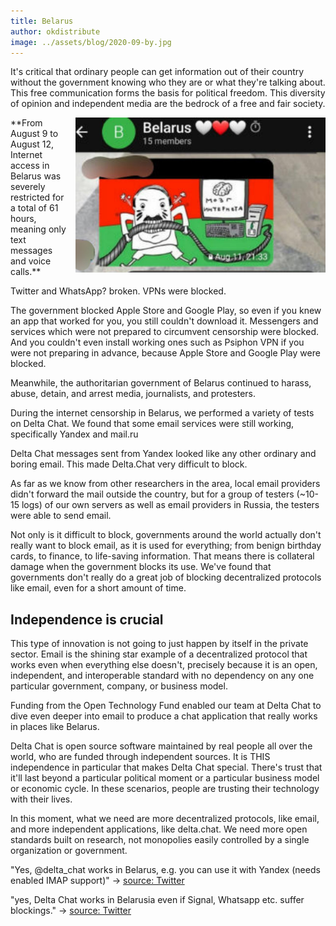 ```yaml
---
title: Belarus
author: okdistribute
image: ../assets/blog/2020-09-by.jpg
---
```


It's critical that ordinary people can get information out of their country without the government knowing who they are or what they're talking about. This free communication forms the basis for political freedom. This diversity of opinion and independent media are the bedrock of a free and fair society.

<img src="../assets/blog/2020-09-by.jpg" width="400" style="float:right; clear:both; margin-left:1em; margin-bottom:1em;" alt="" />
**From August 9 to August 12, Internet access in Belarus was severely restricted for a total of 61 hours,
meaning only text messages and voice calls.**

Twitter and WhatsApp? broken. VPNs were blocked.

The government blocked Apple Store and Google Play, so even if you knew an app that worked for you, you still couldn't download it.
Messengers and services which were not prepared to circumvent censorship were blocked.
And you couldn't even install working ones such as Psiphon VPN if you were not preparing in advance,
because Apple Store and Google Play were blocked.

Meanwhile, the authoritarian government of Belarus continued to harass, abuse, detain, and arrest media, journalists, and protesters. 

During the internet censorship in Belarus, we performed a variety of tests on Delta Chat. We found that some email services were still working, specifically Yandex and mail.ru

Delta Chat messages sent from Yandex looked like any other ordinary and boring email. This made Delta.Chat very difficult to block.

As far as we know from other researchers in the area, local email providers didn't forward the mail outside the country, but for a group of testers (~10-15 logs) of our own servers as well as email providers in Russia, the testers were able to send email.

Not only is it difficult to block, governments around the world actually don't really want to block email, as it is used for everything; from benign birthday cards, to finance, to life-saving information. That means there is collateral damage when the government blocks its use. We've found that governments don't really do a great job of blocking decentralized protocols like email, even for a short amount of time.


## Independence is crucial

This type of innovation is not going to just happen by itself in the private sector. Email is the shining star example of a decentralized protocol that works even when everything else doesn't, precisely because it is an open, independent, and interoperable standard with no dependency on any one particular government, company, or business model.

Funding from the Open Technology Fund enabled our team at Delta Chat to dive even deeper into email to produce a chat application that really works in places like Belarus.

Delta Chat is open source software maintained by real people all over the world, who are funded through independent sources. It is THIS independence in particular that makes Delta Chat special. There's trust that it'll last beyond a particular political moment or a particular business model or economic cycle. In these scenarios, people are trusting their technology with their lives.


In this moment, what we need are more decentralized protocols, like email, and more independent applications, like delta.chat. We need more open standards built on research, not monopolies easily controlled by a single organization or government.



"Yes, @delta_chat works in Belarus, e.g. you can use it with Yandex (needs enabled IMAP support)"
-> [source: Twitter](https://nitter.net/delta_chat/status/1293454056661356546)

"yes, Delta Chat works in Belarusia even if Signal, Whatsapp etc. suffer blockings."
-> [source: Twitter](https://nitter.net/delta_chat/status/1293456217248079872)
